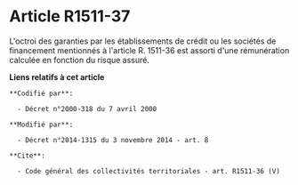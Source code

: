 # Article R1511-37

L'octroi des garanties par les  établissements de crédit ou les sociétés de financement mentionnés à l'article R. 1511-36 est
assorti d'une rémunération calculée en fonction du risque assuré.

**Liens relatifs à cet article**

	**Codifié par**:

	  - Décret n°2000-318 du 7 avril 2000

	**Modifié par**:

	  - Décret n°2014-1315 du 3 novembre 2014 - art. 8

	**Cite**:

	  - Code général des collectivités territoriales - art. R1511-36 (V)
